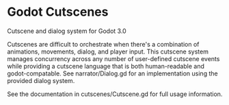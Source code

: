 # Godot Cutscenes
Cutscene and dialog system for Godot 3.0

Cutscenes are difficult to orchestrate when there's a combination of animations, movements, dialog, and player input.
This cutscene system manages concurrency across any number of user-defined cutscene events while providing a cutscene
language that is both human-readable and godot-compatable. See narrator/Dialog.gd for an implementation using the provided
dialog system.

See the documentation in cutscenes/Cutscene.gd for full usage information.
